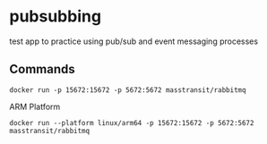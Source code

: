 # pubsubbing
test app to practice using pub/sub and event messaging processes


## Commands

```
docker run -p 15672:15672 -p 5672:5672 masstransit/rabbitmq
```

ARM Platform
```
docker run --platform linux/arm64 -p 15672:15672 -p 5672:5672 masstransit/rabbitmq
```